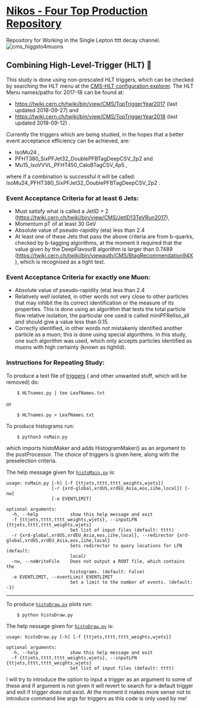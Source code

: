 
# [Nikos - Four Top Production Repository](https://github.com/NikHoffStyl/RemoteWork)
Repository for Working in the Single Lepton tttt decay channel. 
![cms_higgsto4muons](https://user-images.githubusercontent.com/32751356/51404641-f1847e00-1b4b-11e9-88d4-eb94f7c02036.png)


## Combining High-Level-Trigger (HLT) :high_brightness:
This study is done using non-prescaled HLT triggers, which can be checked by searching the HLT menu at the [CMS-HLT 
configuration explorer](https://cmsweb.cern.ch/confdb/). The HLT Menu names/paths for 2017-18 can be found at:
* https://twiki.cern.ch/twiki/bin/view/CMS/TopTriggerYear2017 (last updated 2018-09-27) and
* https://twiki.cern.ch/twiki/bin/view/CMS/TopTriggerYear2018 (last updated 2018-09-12) .

Currently the triggers which are being studied, in the hopes that a better event acceptance efficiency can be achieved, 
are:
* IsoMu24  ,
* PFHT380_SixPFJet32_DoublePFBTagDeepCSV_2p2  and
* Mu15_IsoVVVL_PFHT450_CaloBTagCSV_4p5  ,

where if a combination is successful it will be called: IsoMu24_PFHT380_SixPFJet32_DoublePFBTagDeepCSV_2p2 .

### Event Acceptance Criteria for at least 6 Jets:
* Must satisfy what is called a JetID > 2 (https://twiki.cern.ch/twiki/bin/view/CMS/JetID13TeVRun2017),
* Momentum pT of at least 30 GeV
* Absolute value of pseudo-rapidity (eta) less than 2.4  
* At least one of these Jets that pass the above criteria are from b-quarks, checked by b-tagging algorithms, at the
moment it required that the value given by the DeepFlavourB algorithm is larger than 0.7489 
(https://twiki.cern.ch/twiki/bin/viewauth/CMS/BtagRecommendation94X), which is recognised as a tight test.


### Event Acceptance Criteria for exactly one Muon:
* Absolute value of pseudo-rapidity (eta) less than 2.4 
* Relatively well isolated, in other words not very close to other particles that may inhibit the its 
correct identification or the measure of its properties. This is done using an algorithm that tests the total particle 
flow relative isolation, the particular one used is called miniPFRelIso_all and should give a value less than 0.15.
* Correctly identified, in other words not mistakenly identified another particle as a muon; this is done using special
algorithms. In this study, one such algorithm was used, which only accepts particles identified as muons with high
certainty (known as tightId).



### Instructions for Repeating Study:
 To produce a text file of [triggers](https://twiki.cern.ch/twiki/bin/view/CMS/TriggerStudies)
( and other unwanted stuff, which will be removed) do:
```
    $ HLTnames.py | tee LeafNames.txt
```
    
or 
```
    $ HLTnames.py > LeafNames.txt
```

To produce histograms run:
```
    $ python3 nsMain.py
```
which imports histoMaker and adds HistogramMaker() as an argument to the postProcessor. 
The choice of triggers is given here, along with the preselection criteria.

The help message given for [`histoMain.py`](histoMain.py) is:
```
usage: nsMain.py [-h] [-f {ttjets,tttt,tttt_weights,wjets}]
                 [-r {xrd-global,xrdUS,xrdEU_Asia,eos,iihe,local}] [-nw]
                 [-e EVENTLIMIT]

optional arguments:
  -h, --help            show this help message and exit
  -f {ttjets,tttt,tttt_weights,wjets}, --inputLFN {ttjets,tttt,tttt_weights,wjets}
                        Set list of input files (default: tttt)
  -r {xrd-global,xrdUS,xrdEU_Asia,eos,iihe,local}, --redirector {xrd-global,xrdUS,xrdEU_Asia,eos,iihe,local}
                        Sets redirector to query locations for LFN (default:
                        local)
  -nw, --noWriteFile    Does not output a ROOT file, which contains the
                        histograms. (default: False)
  -e EVENTLIMIT, --eventLimit EVENTLIMIT
                        Set a limit to the number of events. (default: -1)
```
___

To produce [`histoDraw.py`](histoDraw.py) plots run:
```
    $ python histoDraw.py
```

The help nessage given for [`histoDraw.py`](histoDraw.py) is:
```
usage: histoDraw.py [-h] [-f {ttjets,tttt,tttt_weights,wjets}]

optional arguments:
  -h, --help            show this help message and exit
  -f {ttjets,tttt,tttt_weights,wjets}, --inputLFN {ttjets,tttt,tttt_weights,wjets}
                        Set list of input files (default: tttt)
```

I will try to introduce the option to input a trigger as an argument to some of these 
and if argument is not given it will revert to search for a default trigger 
and exit if trigger does not exist.
At the moment it makes more sense not to introduce command line args for triggers as 
this code is only used by me!

